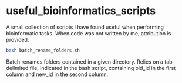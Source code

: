 # useful_bioinformatics_scripts
A small collection of scripts I have found useful when performing bioinformatic tasks. When code was not written by me, attribution is provided. 

```bash
bash batch_rename_folders.sh
```
Batch renames folders contained in a given directory. Relies on a tab-delimited file, indicated in the bash script, containing old_id in the first column and new_id in the second column.
